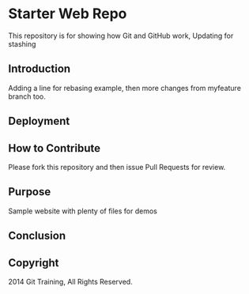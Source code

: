 # Starter Web Repo

This repository is for showing how Git and GitHub work, Updating for stashing

## Introduction
Adding a line for rebasing example, then more changes from myfeature branch too.

## Deployment

## How to Contribute

Please fork this repository and then issue Pull Requests for review.

## Purpose

Sample website with plenty of files for demos

## Conclusion

## Copyright

2014 Git Training, All Rights Reserved.